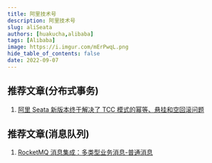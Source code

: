 ```yaml
---
title: 阿里技术号
description: 阿里技术号
slug: aliSeata
authors: [huakucha,alibaba]
tags: [Alibaba]
image: https://i.imgur.com/mErPwqL.png
hide_table_of_contents: false
date: 2022-09-07
---
```


## 推荐文章(分布式事务)

1. [阿里 Seata 新版本终于解决了 TCC 模式的幂等、悬挂和空回滚问题](https://juejin.cn/post/7139824265825615885#heading-8)


## 推荐文章(消息队列)

1. [RocketMQ 消息集成：多类型业务消息-普通消息](https://juejin.cn/post/7139827799795171359)



<!--truncate-->
